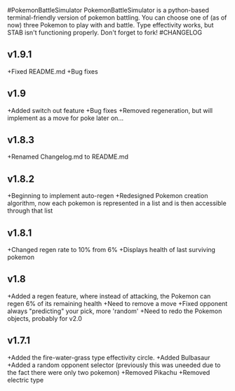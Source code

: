 #PokemonBattleSimulator
PokemonBattleSimulator is a python-based terminal-friendly version of pokemon battling. You can choose one of (as of now) three Pokemon to play with and battle. Type effectivity works, but STAB isn't functioning properly. Don't forget to fork!
#CHANGELOG
<h2>v1.9.1</h2>
+Fixed README.md
+Bug fixes
<h2>v1.9</h2>
+Added switch out feature
+Bug fixes
+Removed regeneration, but will implement as a move for poke later on...
<h2>v1.8.3</h2>
+Renamed Changelog.md to README.md
<h2>v1.8.2</h2>
+Beginning to implement auto-regen
+Redesigned Pokemon creation algorithm, now each pokemon is represented in a list and is then accessible through that list
<h2>v1.8.1</h2>
+Changed regen rate to 10% from 6%
+Displays health of last surviving pokemon
<h2>v1.8</h2>
+Added a regen feature, where instead of attacking, the Pokemon can regen 6% of its remaining health
+Need to remove a move
+Fixed opponent always "predicting" your pick, more 'random'
+Need to redo the Pokemon objects, probably for v2.0
<h2>v1.7.1</h2>
+Added the fire-water-grass type effectivity circle.
+Added Bulbasaur
+Added a random opponent selector (previously this was uneeded due to the fact there were only two pokemon)
+Removed Pikachu
+Removed electric type